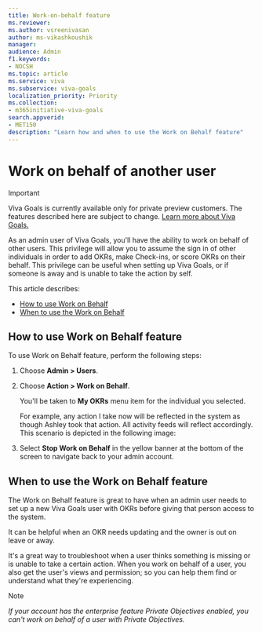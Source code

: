 ```yaml
---
title: Work-on-behalf feature
ms.reviewer: 
ms.author: vsreenivasan
author: ms-vikashkoushik
manager: 
audience: Admin
f1.keywords:
- NOCSH
ms.topic: article
ms.service: viva
ms.subservice: viva-goals
localization_priority: Priority
ms.collection:  
- m365initiative-viva-goals  
search.appverid:
- MET150
description: "Learn how and when to use the Work on Behalf feature"
---
```


# Work on behalf of another user 

> [!IMPORTANT]
> Viva Goals is currently available only for private preview customers. The features described here are subject to change. [Learn more about Viva Goals.](https://go.microsoft.com/fwlink/?linkid=2189933)

As an admin user of Viva Goals, you'll have the ability to work on behalf of other users. This privilege will allow you to assume the sign in of other individuals in order to add OKRs, make Check-ins, or score OKRs on their behalf. This privilege can be useful when setting up Viva Goals, or if someone is away and is unable to take the action by self.

This article describes:

- [How to use Work on Behalf](#how-to-use-work-on-behalf-feature)
- [When to use the Work on Behalf](#when-to-use-the-work-on-behalf-feature)

## How to use Work on Behalf feature

To use Work on Behalf feature, perform the following steps:

1. Choose **Admin > Users**.

2. Choose **Action > Work on Behalf**.

   You'll be taken to **My OKRs** menu item for the individual you selected.

   For example, any action I take now will be reflected in the system as though Ashley took that action. All activity feeds will reflect accordingly. This scenario is depicted in the following image:
 
3. Select **Stop Work on Behalf** in the yellow banner at the bottom of the screen to navigate back to your admin account.

## When to use the Work on Behalf feature

The Work on Behalf feature is great to have when an admin user needs to set up a new Viva Goals user with OKRs before giving that person access to the system.

It can be helpful when an OKR needs updating and the owner is out on leave or away.

It's a great way to troubleshoot when a user thinks something is missing or is unable to take a certain action. When you work on behalf of a user, you also get the user's views and permission; so you can help them find or understand what they're experiencing.

> [!NOTE]
> *If your account has the enterprise feature Private Objectives enabled, you can't work on behalf of a user with Private Objectives.*
